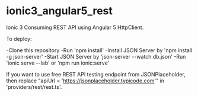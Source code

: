 # ionic3_angular5_rest
Ionic 3 Consuming REST API using Angular 5 HttpClient. 

To deploy:

-Clone this repository
-Run 'npm install'
-Install JSON Server by 'npm install -g json-server'
-Start JSON Server by 'json-server --watch db.json'
-Run 'ionic serve --lab' or 'npm run ionic:serve'

If you want to use free REST API testing endpoint from JSONPlaceholder, then replace "apiUrl = 'https://jsonplaceholder.typicode.com'" in 'providers/rest/rest.ts'.
